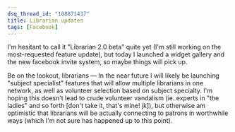 ```yaml
---
dsq_thread_id: "108871437"
title: Librarian updates
tags: [Facebook]
---
```


I'm hesitant to call it "Librarian 2.0 beta" quite yet (I'm still working on the most-requested feature update), but today I launched a widget gallery and the new facebook invite system, so maybe things will pick up.

Be on the lookout, librarians — In the near future I will likely be launching "subject specialist" features that will allow multiple librarians in one network, as well as volunteer selection based on subject specialty. I'm hoping this doesn't lead to crude volunteer vandalism (ie. experts in "the ladies" and so forth [don't take it, that's mine! jk]), but otherwise am optimistic that librarians will be actually connecting to patrons in worthwhile ways (which I'm not sure has happened up to this point). 